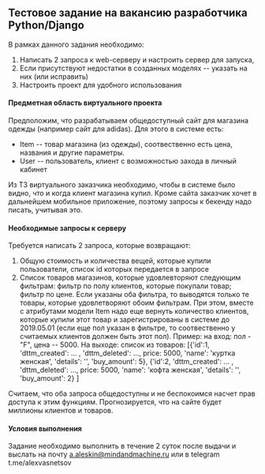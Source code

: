 ## Тестовое задание на вакансию разработчика Python/Django

В рамках данного задания необходимо:

1. Написать 2 запроса к web-серверу и настроить сервер для запуска,
2. Если присутствуют недостатки в созданных моделях -- указать на них (или исправить)
3. Настроить проект для удобного использования


#### Предметная область виртуального проекта
Предположим, что разрабатываем общедоступный сайт для магазина одежды (например сайт для adidas). Для этого в системе есть:

- Item -- товар магазина (из одежды), соотвественно есть цена, названия и другие параметры.
- User -- пользователь, клиент с возможностью захода в личный кабинет

Из ТЗ виртуального заказчика необходимо, чтобы в системе было видно, что и когда клиент магазина купил.
Кроме сайта заказчик хочет в дальнейшем мобильное приложение, поэтому запросы к бекенду надо писать, учитывая это.


#### Необходимые запросы к серверу
Требуется написать 2 запроса, которые возвращают:


1. Общую стоимость и количества вещей, которые купили пользователи, список id которых передается в запросе
2. Список товаров магазинов, которые удовлевторяют следующим фильтрам: фильтр по полу клиентов, которые покупали товар; фильтр по цене. Если указаны оба фильтра, то выводятся только те товары, которые удовлетворяют обоим фильтрам. При этом, вместе с атрибутами модели Item надо еще вернуть  количество клиентов, которые купили этот товар и зарегистрированы  в системе до 2019.05.01 (если еще пол указан в фильтре, то соотвественно у считаемых клиентов должен быть этот пол).  Пример: на вход: пол - "F", цена -- 5000. На выходе: список из товаров: \[{'id':1, 'dttm_created': ... , 'dttm_deleted': ..., price: 5000, 'name': 'куртка женская', 'details': '', 'buy_amount': 5}, {'id':2, 'dttm_created': ... , 'dttm_deleted': ..., price: 5000, 'name': 'кофта женская', 'details': '', 'buy_amount': 2} \]


Считаем, что оба запроса общедоступны и не беспокоимся насчет прав доступа к этим функциям. Прогнозируется, что на сайте будет миллионы клиентов и товаров.

#### Условия выполнения
Задание необходимо выполнить в течение 2 суток после выдачи и выслать на почту a.aleskin@mindandmachine.ru или в telegram t.me/alexvasnetsov


